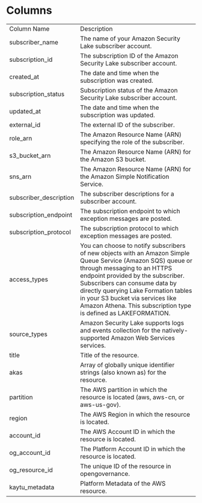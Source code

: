 # Columns  

<table>
	<tr><td>Column Name</td><td>Description</td></tr>
	<tr><td>subscriber_name</td><td>The name of your Amazon Security Lake subscriber account.</td></tr>
	<tr><td>subscription_id</td><td>The subscription ID of the Amazon Security Lake subscriber account.</td></tr>
	<tr><td>created_at</td><td>The date and time when the subscription was created.</td></tr>
	<tr><td>subscription_status</td><td>Subscription status of the Amazon Security Lake subscriber account.</td></tr>
	<tr><td>updated_at</td><td>The date and time when the subscription was updated.</td></tr>
	<tr><td>external_id</td><td>The external ID of the subscriber.</td></tr>
	<tr><td>role_arn</td><td>The Amazon Resource Name (ARN) specifying the role of the subscriber.</td></tr>
	<tr><td>s3_bucket_arn</td><td>The Amazon Resource Name (ARN) for the Amazon S3 bucket.</td></tr>
	<tr><td>sns_arn</td><td>The Amazon Resource Name (ARN) for the Amazon Simple Notification Service.</td></tr>
	<tr><td>subscriber_description</td><td>The subscriber descriptions for a subscriber account.</td></tr>
	<tr><td>subscription_endpoint</td><td>The subscription endpoint to which exception messages are posted.</td></tr>
	<tr><td>subscription_protocol</td><td>The subscription protocol to which exception messages are posted.</td></tr>
	<tr><td>access_types</td><td>You can choose to notify subscribers of new objects with an Amazon Simple Queue Service (Amazon SQS) queue or through messaging to an HTTPS endpoint provided by the subscriber. Subscribers can consume data by directly querying Lake Formation tables in your S3 bucket via services like Amazon Athena. This subscription type is defined as LAKEFORMATION.</td></tr>
	<tr><td>source_types</td><td>Amazon Security Lake supports logs and events collection for the natively-supported Amazon Web Services services.</td></tr>
	<tr><td>title</td><td>Title of the resource.</td></tr>
	<tr><td>akas</td><td>Array of globally unique identifier strings (also known as) for the resource.</td></tr>
	<tr><td>partition</td><td>The AWS partition in which the resource is located (aws, aws-cn, or aws-us-gov).</td></tr>
	<tr><td>region</td><td>The AWS Region in which the resource is located.</td></tr>
	<tr><td>account_id</td><td>The AWS Account ID in which the resource is located.</td></tr>
	<tr><td>og_account_id</td><td>The Platform Account ID in which the resource is located.</td></tr>
	<tr><td>og_resource_id</td><td>The unique ID of the resource in opengovernance.</td></tr>
	<tr><td>kaytu_metadata</td><td>Platform Metadata of the AWS resource.</td></tr>
</table>